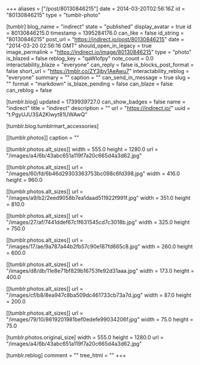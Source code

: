 +++
aliases = ["/post/80130846215"]
date = 2014-03-20T02:56:16Z
id = "80130846215"
type = "tumblr-photo"

[tumblr]
blog_name = "indirect"
state = "published"
display_avatar = true
id = 80130846215.0
timestamp = 1395284176.0
can_like = false
id_string = "80130846215"
post_url = "https://indirect.io/post/80130846215"
date = "2014-03-20 02:56:16 GMT"
should_open_in_legacy = true
image_permalink = "https://indirect.io/image/80130846215"
type = "photo"
is_blazed = false
reblog_key = "qaWlofpy"
note_count = 0.0
interactability_blaze = "everyone"
can_reply = false
is_blocks_post_format = false
short_url = "https://tmblr.co/ZY3jby1AeAwu7"
interactability_reblog = "everyone"
summary = ""
caption = ""
can_send_in_message = true
slug = ""
format = "markdown"
is_blaze_pending = false
can_blaze = false
can_reblog = false

[tumblr.blog]
updated = 1739939727.0
can_show_badges = false
name = "indirect"
title = "indirect"
description = ""
url = "https://indirect.io/"
uuid = "t:PgyUJU3SA2Klwyt81UWAwQ"

[tumblr.blog.tumblrmart_accessories]

[[tumblr.photos]]
caption = ""

[[tumblr.photos.alt_sizes]]
width = 555.0
height = 1280.0
url = "/images/a4/6b/43abc651a119f7a20c665d4a3d62.jpg"

[[tumblr.photos.alt_sizes]]
url = "/images/60/fd/6b46d29303363753bc098c6fd398.jpg"
width = 416.0
height = 960.0

[[tumblr.photos.alt_sizes]]
url = "/images/a9/b2/2eed9058b7ea1daad511922f991f.jpg"
width = 351.0
height = 810.0

[[tumblr.photos.alt_sizes]]
url = "/images/27/af/7441ddef67c1f631545cd7c3018b.jpg"
width = 325.0
height = 750.0

[[tumblr.photos.alt_sizes]]
url = "/images/17/ae/9a787a44b2fb57c90e187fd665c8.jpg"
width = 260.0
height = 600.0

[[tumblr.photos.alt_sizes]]
url = "/images/d8/db/11e8e71bf829b16753fe92d31aaa.jpg"
width = 173.0
height = 400.0

[[tumblr.photos.alt_sizes]]
url = "/images/cf/b8/8ea947c8ba509dc461733cb73a7d.jpg"
width = 87.0
height = 200.0

[[tumblr.photos.alt_sizes]]
url = "/images/79/10/8619201981bef0edefe99034206f.jpg"
width = 75.0
height = 75.0

[tumblr.photos.original_size]
width = 555.0
height = 1280.0
url = "/images/a4/6b/43abc651a119f7a20c665d4a3d62.jpg"

[tumblr.reblog]
comment = ""
tree_html = ""
+++
